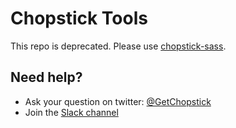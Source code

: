 Chopstick Tools
===============

This repo is deprecated. Please use [chopstick-sass](https://github.com/getchopstick/chopstick-sass).

## Need help?
- Ask your question on twitter: [@GetChopstick](https://twitter.com/GetChopstick)
- Join the [Slack channel](https://getchopstick.slack.com)
